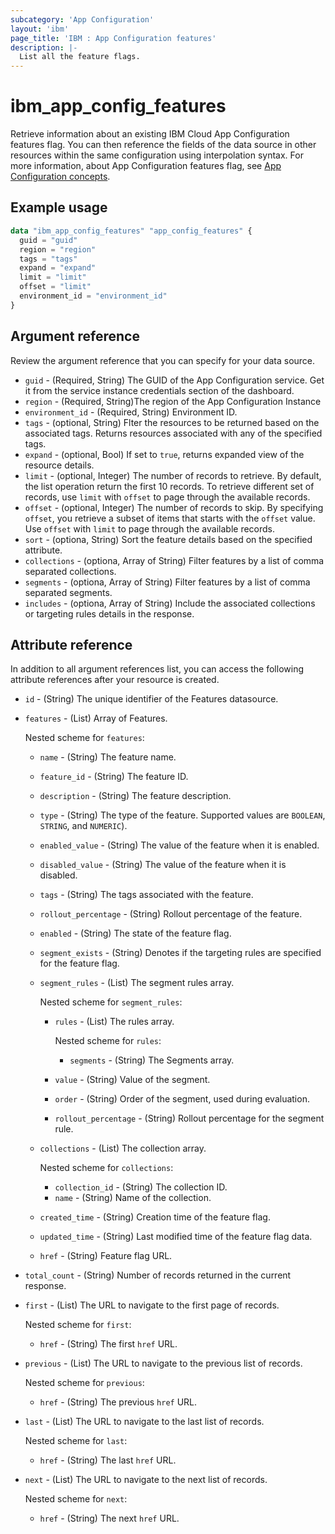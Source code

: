 ```yaml
---
subcategory: 'App Configuration'
layout: 'ibm'
page_title: 'IBM : App Configuration features'
description: |-
  List all the feature flags.
---
```


# ibm_app_config_features

Retrieve information about an existing IBM Cloud App Configuration features flag. You can then reference the fields of the data source in other resources within the same configuration using interpolation syntax. For more information, about App Configuration features flag, see [App Configuration concepts](https://cloud.ibm.com//docs/app-configuration?topic=app-configuration-ac-overview).

## Example usage

```terraform
data "ibm_app_config_features" "app_config_features" {
  guid = "guid"
  region = "region"
  tags = "tags"
  expand = "expand"
  limit = "limit"
  offset = "limit"
  environment_id = "environment_id"
}
```

## Argument reference

Review the argument reference that you can specify for your data source.

- `guid` - (Required, String) The GUID of the App Configuration service. Get it from the service instance credentials section of the dashboard.
- `region` - (Required, String)The region of the App Configuration Instance
- `environment_id` - (Required, String)  Environment ID.
- `tags` - (optional, String) Flter the resources to be returned based on the associated tags. Returns resources associated with any of the specified tags.
- `expand` - (optional, Bool) If set to `true`, returns expanded view of the resource details.
- `limit` - (optional, Integer) The number of records to retrieve. By default, the list operation return the first 10 records. To retrieve different set of records, use `limit` with `offset` to page through the available records.
- `offset` - (optional, Integer) The number of records to skip. By specifying `offset`, you retrieve a subset of items that starts with the `offset` value. Use `offset` with `limit` to page through the available records.
- `sort` - (optiona, String) Sort the feature details based on the specified attribute.
- `collections` - (optiona, Array of String) Filter features by a list of comma separated collections.
- `segments` - (optiona, Array of String) Filter features by a list of comma separated segments.
- `includes` - (optiona, Array of String) Include the associated collections or targeting rules details in the response.

## Attribute reference

In addition to all argument references list, you can access the following attribute references after your resource is created.

- `id` - (String) The unique identifier of the Features datasource.
- `features` - (List) Array of Features. 

   Nested scheme for `features`:

  - `name` - (String) The feature name.
  - `feature_id` - (String) The feature ID.
  - `description` - (String) The feature description.
  - `type` -  (String) The type of the feature. Supported values are `BOOLEAN`, `STRING`, and `NUMERIC`).
  - `enabled_value` - (String) The value of the feature when it is enabled.
  - `disabled_value` - (String) The value of the feature when it is disabled.
  - `tags` - (String) The tags associated with the feature.
  - `rollout_percentage` - (String) Rollout percentage of the feature.
  - `enabled` - (String) The state of the feature flag.
  - `segment_exists` - (String) Denotes if the targeting rules are specified for the feature flag.
  - `segment_rules` - (List) The segment rules array. 
  
    Nested scheme for `segment_rules`:
    - `rules` - (List) The rules array. 
    
      Nested scheme for `rules`:
      - `segments` - (String) The Segments array.
    - `value` - (String) Value of the segment.
    - `order` - (String) Order of the segment, used during evaluation.
    - `rollout_percentage` - (String) Rollout percentage for the segment rule.
  - `collections` - (List) The collection array. 
  
    Nested scheme for `collections`:
    - `collection_id` - (String) The collection ID.
    - `name` - (String) Name of the collection.
  - `created_time` - (String) Creation time of the feature flag.
  - `updated_time` - (String) Last modified time of the feature flag data.
  - `href` - (String) Feature flag URL.
- `total_count` - (String) Number of records returned in the current response.
- `first` - (List) The URL to navigate to the first page of records.
 
  Nested scheme for `first`:
  - `href` - (String) The first `href` URL.
- `previous` - (List) The URL to navigate to the previous list of records. 

  Nested scheme for `previous`:
  - `href` - (String) The previous `href` URL.
- `last` - (List) The URL to navigate to the last list of records.
 
  Nested scheme for `last`:
  - `href` - (String) The last `href` URL.
- `next` - (List) The URL to navigate to the next list of records.
   
   Nested scheme for `next`:
  - `href` - (String) The next `href` URL.
